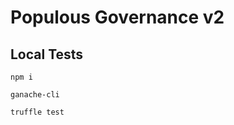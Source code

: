 # Populous Governance v2


## Local Tests


```
npm i 
```


```
ganache-cli
```

```
truffle test
```